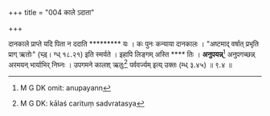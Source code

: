 +++
title = "004 काले ऽदाता"

+++


दानकाले प्राप्ते यदि पिता न ददाति ********* यः । कः पुनः कन्याया दानकालः । "अष्टमाद् वर्षात् प्रभृति प्राग् ऋतोः" (च्ड़्। ग्ध् १८.२१) इति स्मर्यते । इहापि लिङ्गम् अस्ति **** तिः । **अनुपयन्न्**[^१८] अनुपगच्छन्न् अरमयन् भार्याभिर् निघ्नः । उपगमने कालश्  ऋतुः[^१९] पर्ववर्ज्यम् इत्य् उक्तः (म्ध् ३.४५) ॥ ९.४ ॥


[^१९]:
     M G DK: kālaś carituṃ sadvratasya


[^१८]:
     M G DK omit: anupayann
